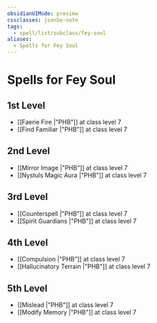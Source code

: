 ```yaml
---
obsidianUIMode: preview
cssclasses: json5e-note
tags:
  - spell/list/subclass/fey-soul
aliases:
  - Spells for Fey Soul
---
```

# Spells for Fey Soul

## 1st Level

- [[Faerie Fire \|"PHB"]] at class level 7
- [[Find Familiar \|"PHB"]] at class level 7

## 2nd Level

- [[Mirror Image \|"PHB"]] at class level 7
- [[Nystuls Magic Aura \|"PHB"]] at class level 7

## 3rd Level

- [[Counterspell \|"PHB"]] at class level 7
- [[Spirit Guardians \|"PHB"]] at class level 7

## 4th Level

- [[Compulsion \|"PHB"]] at class level 7
- [[Hallucinatory Terrain \|"PHB"]] at class level 7

## 5th Level

- [[Mislead \|"PHB"]] at class level 7
- [[Modify Memory \|"PHB"]] at class level 7
